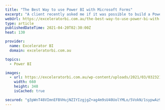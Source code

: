 ```yaml
---
title: "The Best Way to use Power BI with Microsoft Forms"
excerpt: "A client recently asked me if it was possible to build a Power BI report using data from a Microsoft Form. I have come across this question a few times now, and you could be excused for thinking this would be a straightforward task.  Despite the fact that Microsoft has [...]Read More »"
webUrl: https://exceleratorbi.com.au/the-best-way-to-use-power-bi-with-microsoft-forms/
type: article
publishedDateTime: 2021-04-20T02:30:00Z
heat: 130

provider:
  name: Excelerator BI
  domain: exceleratorbi.com.au

topics:
  - Power BI

images:
  - url: https://exceleratorbi.com.au/wp-content/uploads/2021/03/032321_0729_MicrosoftFo2.png
    width: 660
    height: 348
    isCached: true

secured: "g3pWnT48VImnEFBVHujNZIYIzgjgZ+ag4m9sU40UolYMLo/5VokN/1sypwAz9wlCS5ej4C5a+8T1hwBhIv3wJW97PwMIg9uP9borYHsXcdI0CWPYL/Ik0LZrWI2oSvDr5rdGZ42xefr/9GSDVHQmmRfU1lBd4MJXpp3C+WG8wUro3zR4Ar7QkalY+Q3mXJed8D5OBZrKvoSdM/8E5l0x2di6XF3yWyYcLqSV75Qm6WklnueNT8uLm7N/6KgbcVu0GG56/VPBuaKgjXhapBJMWoS0FeZclcN1w/dvkAjOAZ8j81xKUWSsYDYdhSQcYLRy2bgK3EHDHf8r027iWf2JLu4lBCVJpuvUW8VgdF2srIA=;aXDvRCI+1Ad5an0SFQM7lg=="
---
```


